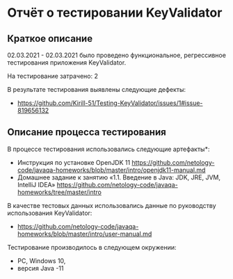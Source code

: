 # Отчёт о тестировании KeyValidator

## Краткое описание

02.03.2021 - 02.03.2021 было проведено функциональное, регрессивное тестирования приложения KeyValidator.

На тестирование затрачено: 2

В результате тестирования выявлены следующие дефекты:
* https://github.com/Kirill-51/Testing-KeyValidator/issues/1#issue-819656132

## Описание процесса тестирования

В процессе тестирования использовались следующие артефакты*:
* Инструкция по установке OpenJDK 11 https://github.com/netology-code/javaqa-homeworks/blob/master/intro/openjdk11-manual.md
* Домашнее задание к занятию «1.1. Введение в Java: JDK, JRE, JVM, IntelliJ IDEA» https://github.com/netology-code/javaqa-homeworks/tree/master/intro



В качестве тестовых данных использовались данные по руководству использования KeyValidator:
* https://github.com/netology-code/javaqa-homeworks/blob/master/intro/user-manual.md


Тестирование производилось в следующем окружении:
* PC, Windows 10,
* версия Java -11

